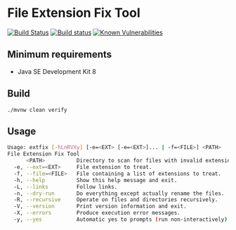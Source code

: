 File Extension Fix Tool
=======================

[![Build Status](https://github.com/albertus82/extfix/workflows/build/badge.svg)](https://github.com/albertus82/extfix/actions)
[![Build status](https://ci.appveyor.com/api/projects/status/github/albertus82/extfix?branch=main&svg=true)](https://ci.appveyor.com/project/albertus82/extfix)
[![Known Vulnerabilities](https://snyk.io/test/github/albertus82/extfix/badge.svg?targetFile=pom.xml)](https://snyk.io/test/github/albertus82/extfix?targetFile=pom.xml)

## Minimum requirements

* Java SE Development Kit 8

## Build

`./mvnw clean verify`

## Usage

```sh
Usage: extfix [-hLnRVXy] [-e=<EXT> [-e=<EXT>]... | -f=<FILE>] <PATH>
File Extension Fix Tool
      <PATH>          Directory to scan for files with invalid extension.
  -e, --ext=<EXT>     File extension to treat.
  -f, --file=<FILE>   File containing a list of extensions to treat.
  -h, --help          Show this help message and exit.
  -L, --links         Follow links.
  -n, --dry-run       Do everything except actually rename the files.
  -R, --recursive     Operate on files and directories recursively.
  -V, --version       Print version information and exit.
  -X, --errors        Produce execution error messages.
  -y, --yes           Automatic yes to prompts (run non-interactively).
```
